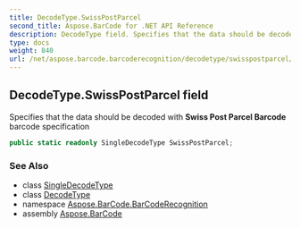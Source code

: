 ```yaml
---
title: DecodeType.SwissPostParcel
second_title: Aspose.BarCode for .NET API Reference
description: DecodeType field. Specifies that the data should be decoded with Swiss Post Parcel Barcode barcode specification
type: docs
weight: 840
url: /net/aspose.barcode.barcoderecognition/decodetype/swisspostparcel/
---
```

## DecodeType.SwissPostParcel field

Specifies that the data should be decoded with **Swiss Post Parcel Barcode** barcode specification

```csharp
public static readonly SingleDecodeType SwissPostParcel;
```

### See Also

* class [SingleDecodeType](../../singledecodetype/)
* class [DecodeType](../)
* namespace [Aspose.BarCode.BarCodeRecognition](../../decodetype/)
* assembly [Aspose.BarCode](../../../)


